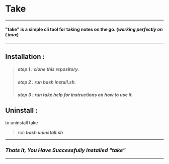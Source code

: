 # Take 
---
#### **__"take"__** is a simple cli tool for taking notes on the go. (*__working perfectly on Linux__*)
---

## Installation : 
> ##### step 1 : clone this repository.
> ##### step 2 : run __*bash install.sh*__.
> ##### step 3 : run __*take help*__ for instructions on how to use it.

## Uninstall :
to uninstall take
> *run __bash uninstall.sh__*
---

### *Thats It, You Have Successfully Installed **"take"***
___

